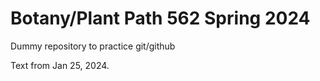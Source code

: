 # Botany/Plant Path 562 Spring 2024
Dummy repository to practice git/github


Text from Jan 25, 2024.